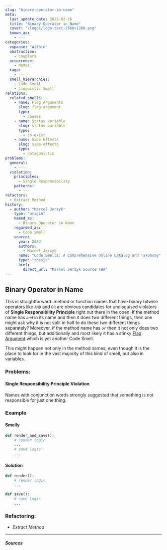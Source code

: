 ```yaml
---
slug: "binary-operator-in-name"
meta:
  last_update_date: 2022-02-16
  title: "Binary Operator in Name"
  cover: "/logos/logo-text-2560x1280.png"
  known_as:
    - ---
categories:
  expanse: "Within"
  obstruction:
    - Couplers
  occurrence:
    - Names
  tags:
    - ---
  smell_hierarchies:
    - Code Smell
    - Linguistic Smell
relations:
  related_smells:
    - name: Flag Arguments
      slug: flag-argument
      type:
        - causes
    - name: Status Variable
      slug: status-variable
      type:
        - co-exist
    - name: Side Effects
      slug: side-effects
      type:
        - antagonistic
problems:
  general:
    - ---
  violation:
    principles:
      - Single Responsibility
    patterns:
      - ---
refactors:
  - Extract Method
history:
  - author: "Marcel Jerzyk"
    type: "origin"
    named_as:
      - Binary Operator in Name
    regarded_as:
      - Code Smell
    source:
      year: 2022
      authors:
        - Marcel Jerzyk
      name: "Code Smells: A Comprehensive Online Catalog and Taxonomy"
      type: "thesis"
      href:
        direct_url: "Marcel Jerzyk Source TBA"
---
```


## Binary Operator in Name

This is straightforward: method or function names that have binary bitwise operators like `AND` and `OR` are obvious candidates for undisguised violators of **Single Responsibility Principle** right out there in the open. If the method name has _`and`_ in its name and then it does two different things, then one might ask why it is not split in half to do these two different things separately? Moreover, if the method name has _`or`_ then it not only does two different things, but additionally and most likely it has a stinky [Flag Argument](./flag-argument.md) which is yet another Code Smell.

This might happen not only in the method names, even though it is the place to look for in the vast majority of this kind of smell, but also in variables.

### Problems:

#### Single Responsibility Principle Violation

Names with conjunction words strongly suggested that something is not responsible for just one thing.

### Example

<div class="example-block">

#### Smelly

```py
def render_and_save():
    # render logic
    ...
    # save logic
    ...
```

#### Solution

```py
def render():
    # render logic
    ...

def save():
    # save logic
    ...
```

### Refactoring:

- _Extract Method_

---

##### Sources
